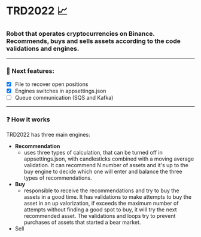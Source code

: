 # TRD2022 📈
### Robot that operates cryptocurrencies on Binance. Recommends, buys and sells assets according to the code validations and engines.
<hr>

### 🚧 Next features:
- [x] File to recover open positions
- [x] Engines switches in appsettings.json
- [ ] Queue communication (SQS and Kafka)

<hr>

### ❓ How it works
TRD2022 has three main engines:
- <b>Recommendation</b>
  - uses three types of calculation, that can be turned off in appsettings.json, with candlesticks combined with a moving average validation. It can recommend N number of assets and it's up to the buy engine to decide which one will enter and balance the three types of recommendations. 
- <b>Buy</b>
  - responsible to receive the recommendations and try to buy the assets in a good time. It has validations to make attempts to buy the asset in an up valorization, if exceeds the maximum number of attempts without finding a good spot to buy, it will try the next recommended asset. The validations and loops try to prevent purchases of assets that started a bear market.
- Sell
 
